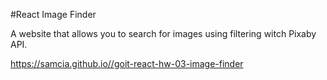 #React Image Finder

A website that allows you to search for images using filtering witch Pixaby API.

https://samcia.github.io//goit-react-hw-03-image-finder

